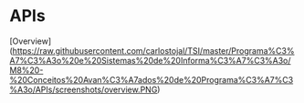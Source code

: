 # APIs

[Overview] (https://raw.githubusercontent.com/carlostojal/TSI/master/Programa%C3%A7%C3%A3o%20e%20Sistemas%20de%20Informa%C3%A7%C3%A3o/M8%20-%20Conceitos%20Avan%C3%A7ados%20de%20Programa%C3%A7%C3%A3o/APIs/screenshots/overview.PNG)